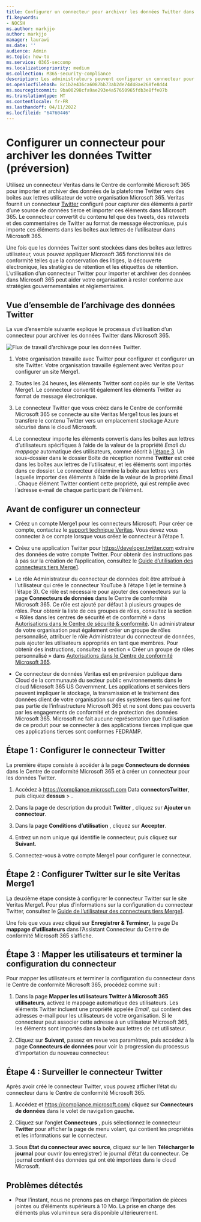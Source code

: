 ```yaml
---
title: Configurer un connecteur pour archiver les données Twitter dans Microsoft 365
f1.keywords:
- NOCSH
ms.author: markjjo
author: markjjo
manager: laurawi
ms.date: ''
audience: Admin
ms.topic: how-to
ms.service: O365-seccomp
ms.localizationpriority: medium
ms.collection: M365-security-compliance
description: Les administrateurs peuvent configurer un connecteur pour importer et archiver des données Twitter de Veritas vers Microsoft 365. Ce connecteur vous permet d’archiver les données de sources de données tierces dans Microsoft 365. Après avoir archivé ces données, vous pouvez utiliser des fonctionnalités de conformité telles que la conservation légale, eDiscovery et des stratégies de rétention pour gérer des données tierces.
ms.openlocfilehash: 8c1b2e436ca6087bb73ab2de74d48ae268fe8d44
ms.sourcegitcommit: 9ba00298cfa9ae293e4a57650965fdb3e8ffe07b
ms.translationtype: MT
ms.contentlocale: fr-FR
ms.lasthandoff: 04/11/2022
ms.locfileid: "64760446"
---
```

# <a name="set-up-a-connector-to-archive-twitter-data-preview"></a>Configurer un connecteur pour archiver les données Twitter (préversion)

Utilisez un connecteur Veritas dans le Centre de conformité Microsoft 365 pour importer et archiver des données de la plateforme Twitter vers des boîtes aux lettres utilisateur de votre organisation Microsoft 365. Veritas fournit un connecteur [Twitter](https://www.veritas.com/insights/merge1/twitter) configuré pour capturer des éléments à partir d’une source de données tierce et importer ces éléments dans Microsoft 365. Le connecteur convertit du contenu tel que des tweets, des retweets et des commentaires de Twitter au format de message électronique, puis importe ces éléments dans les boîtes aux lettres de l’utilisateur dans Microsoft 365.

Une fois que les données Twitter sont stockées dans des boîtes aux lettres utilisateur, vous pouvez appliquer Microsoft 365 fonctionnalités de conformité telles que la conservation des litiges, la découverte électronique, les stratégies de rétention et les étiquettes de rétention. L’utilisation d’un connecteur Twitter pour importer et archiver des données dans Microsoft 365 peut aider votre organisation à rester conforme aux stratégies gouvernementales et réglementaires.

## <a name="overview-of-archiving-twitter-data"></a>Vue d’ensemble de l’archivage des données Twitter

La vue d’ensemble suivante explique le processus d’utilisation d’un connecteur pour archiver les données Twitter dans Microsoft 365.

![Flux de travail d’archivage pour les données Twitter.](../media/VeritasTwitterConnectorWorkflow.png)

1. Votre organisation travaille avec Twitter pour configurer et configurer un site Twitter. Votre organisation travaille également avec Veritas pour configurer un site Merge1.

2. Toutes les 24 heures, les éléments Twitter sont copiés sur le site Veritas Merge1. Le connecteur convertit également les éléments Twitter au format de message électronique.

3. Le connecteur Twitter que vous créez dans le Centre de conformité Microsoft 365 se connecte au site Veritas Merge1 tous les jours et transfère le contenu Twitter vers un emplacement stockage Azure sécurisé dans le cloud Microsoft.

4. Le connecteur importe les éléments convertis dans les boîtes aux lettres d’utilisateurs spécifiques à l’aide de la valeur de la propriété *Email du mappage* automatique des utilisateurs, comme décrit à [l’étape 3](#step-3-map-users-and-complete-the-connector-setup). Un sous-dossier dans le dossier Boîte de réception nommé **Twitter** est créé dans les boîtes aux lettres de l’utilisateur, et les éléments sont importés dans ce dossier. Le connecteur détermine la boîte aux lettres vers laquelle importer des éléments à l’aide de la valeur de la propriété *Email* . Chaque élément Twitter contient cette propriété, qui est remplie avec l’adresse e-mail de chaque participant de l’élément.

## <a name="before-you-set-up-a-connector"></a>Avant de configurer un connecteur

- Créez un compte Merge1 pour les connecteurs Microsoft. Pour créer ce compte, contactez le [support technique Veritas](https://www.veritas.com/form/requestacall/ms-connectors-contact). Vous devez vous connecter à ce compte lorsque vous créez le connecteur à l’étape 1.

- Créez une application Twitter pour <https://developer.twitter.com> extraire des données de votre compte Twitter. Pour obtenir des instructions pas à pas sur la création de l’application, consultez le [Guide d’utilisation des connecteurs tiers Merge1](https://docs.ms.merge1.globanetportal.com/Merge1%20Third-Party%20Connectors%20Twitter%20User%20Guide.pdf).

- Le rôle Administrateur du connecteur de données doit être attribué à l’utilisateur qui crée le connecteur YouTube à l’étape 1 (et le termine à l’étape 3). Ce rôle est nécessaire pour ajouter des connecteurs sur la page **Connecteurs de données** dans le Centre de conformité Microsoft 365. Ce rôle est ajouté par défaut à plusieurs groupes de rôles. Pour obtenir la liste de ces groupes de rôles, consultez la section « Rôles dans les centres de sécurité et de conformité » dans [Autorisations dans le Centre de sécurité & conformité](../security/office-365-security/permissions-in-the-security-and-compliance-center.md#roles-in-the-security--compliance-center). Un administrateur de votre organisation peut également créer un groupe de rôles personnalisé, attribuer le rôle Administrateur du connecteur de données, puis ajouter les utilisateurs appropriés en tant que membres. Pour obtenir des instructions, consultez la section « Créer un groupe de rôles personnalisé » dans [Autorisations dans le Centre de conformité Microsoft 365](microsoft-365-compliance-center-permissions.md#create-a-custom-role-group).

- Ce connecteur de données Veritas est en préversion publique dans Cloud de la communauté du secteur public environnements dans le cloud Microsoft 365 US Government. Les applications et services tiers peuvent impliquer le stockage, la transmission et le traitement des données client de votre organisation sur des systèmes tiers qui ne font pas partie de l’infrastructure Microsoft 365 et ne sont donc pas couverts par les engagements de conformité et de protection des données Microsoft 365. Microsoft ne fait aucune représentation que l’utilisation de ce produit pour se connecter à des applications tierces implique que ces applications tierces sont conformes FEDRAMP.

## <a name="step-1-set-up-the-twitter-connector"></a>Étape 1 : Configurer le connecteur Twitter

La première étape consiste à accéder à la page **Connecteurs de données** dans le Centre de conformité Microsoft 365 et à créer un connecteur pour les données Twitter.

1. Accédez à <https://compliance.microsoft.com> Data **connectorsTwitter**, puis cliquez **dessus** > .

2. Dans la page de description du produit **Twitter** , cliquez sur **Ajouter un connecteur**.

3. Dans la page **Conditions d’utilisation** , cliquez sur **Accepter**.

4. Entrez un nom unique qui identifie le connecteur, puis cliquez sur **Suivant**.

5. Connectez-vous à votre compte Merge1 pour configurer le connecteur.

## <a name="step-2-configure-the-twitter-on-the-veritas-merge1-site"></a>Étape 2 : Configurer Twitter sur le site Veritas Merge1

La deuxième étape consiste à configurer le connecteur Twitter sur le site Veritas Merge1. Pour plus d’informations sur la configuration du connecteur Twitter, consultez le [Guide de l’utilisateur des connecteurs tiers Merge1](https://docs.ms.merge1.globanetportal.com/Merge1%20Third-Party%20Connectors%20Twitter%20User%20Guide.pdf).

Une fois que vous avez cliqué sur **Enregistrer & Terminer,** la page De **mappage d’utilisateurs** dans l’Assistant Connecteur du Centre de conformité Microsoft 365 s’affiche.

## <a name="step-3-map-users-and-complete-the-connector-setup"></a>Étape 3 : Mapper les utilisateurs et terminer la configuration du connecteur

Pour mapper les utilisateurs et terminer la configuration du connecteur dans le Centre de conformité Microsoft 365, procédez comme suit :

1. Dans la page **Mapper les utilisateurs Twitter à Microsoft 365 utilisateurs**, activez le mappage automatique des utilisateurs. Les éléments Twitter incluent une propriété appelée *Email*, qui contient des adresses e-mail pour les utilisateurs de votre organisation. Si le connecteur peut associer cette adresse à un utilisateur Microsoft 365, les éléments sont importés dans la boîte aux lettres de cet utilisateur.

2. Cliquez sur **Suivant**, passez en revue vos paramètres, puis accédez à la page **Connecteurs de données** pour voir la progression du processus d’importation du nouveau connecteur.

## <a name="step-4-monitor-the-twitter-connector"></a>Étape 4 : Surveiller le connecteur Twitter

Après avoir créé le connecteur Twitter, vous pouvez afficher l’état du connecteur dans le Centre de conformité Microsoft 365.

1. Accédez et <https://compliance.microsoft.com/> cliquez sur **Connecteurs de données** dans le volet de navigation gauche.

2. Cliquez sur l’onglet **Connecteurs** , puis sélectionnez le connecteur **Twitter** pour afficher la page de menu volant, qui contient les propriétés et les informations sur le connecteur.

3. Sous **État du connecteur avec source**, cliquez sur le lien **Télécharger le journal** pour ouvrir (ou enregistrer) le journal d’état du connecteur. Ce journal contient des données qui ont été importées dans le cloud Microsoft.

## <a name="known-issues"></a>Problèmes détectés

- Pour l’instant, nous ne prenons pas en charge l’importation de pièces jointes ou d’éléments supérieurs à 10 Mo. La prise en charge des éléments plus volumineux sera disponible ultérieurement.
